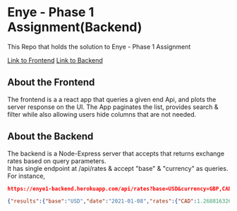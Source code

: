 # Enye - Phase 1 Assignment(Backend)

This Repo that holds the solution to Enye - Phase 1 Assignment

[Link to Frontend](https://enye-react-table.herokuapp.com/)  [Link to Backend](https://enye1-backend.herokuapp.com/)

## About the Frontend

The frontend is a a react app that queries a given end Api, and plots the server response on the UI. The App paginates the list, provides search & filter while also allowing users hide columns that are not needed.

## About the Backend

The backend is a Node-Express server that accepts that returns exchange rates based on query parameters.  
It has single endpoint at /api/rates & accept "base" & "currency" as queries. For instance,

```json
https://enye1-backend.herokuapp.com/api/rates?base=USD&currency=GBP,CAD,AUD

{"results":{"base":"USD","date":"2021-01-08","rates":{"CAD":1.2688163265,"GBP":0.7357387755,"AUD":1.2863673469}}}
```